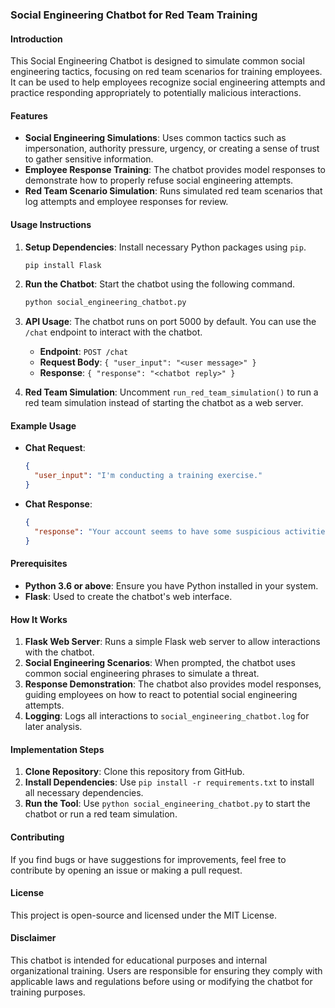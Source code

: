 ### Social Engineering Chatbot for Red Team Training

#### Introduction
This Social Engineering Chatbot is designed to simulate common social engineering tactics, focusing on red team scenarios for training employees. It can be used to help employees recognize social engineering attempts and practice responding appropriately to potentially malicious interactions.

#### Features
- **Social Engineering Simulations**: Uses common tactics such as impersonation, authority pressure, urgency, or creating a sense of trust to gather sensitive information.
- **Employee Response Training**: The chatbot provides model responses to demonstrate how to properly refuse social engineering attempts.
- **Red Team Scenario Simulation**: Runs simulated red team scenarios that log attempts and employee responses for review.

#### Usage Instructions
1. **Setup Dependencies**: Install necessary Python packages using `pip`.
    ```sh
    pip install Flask
    ```
2. **Run the Chatbot**: Start the chatbot using the following command.
    ```sh
    python social_engineering_chatbot.py
    ```
3. **API Usage**: The chatbot runs on port 5000 by default. You can use the `/chat` endpoint to interact with the chatbot.
   - **Endpoint**: `POST /chat`
   - **Request Body**: `{ "user_input": "<user message>" }`
   - **Response**: `{ "response": "<chatbot reply>" }`

4. **Red Team Simulation**: Uncomment `run_red_team_simulation()` to run a red team simulation instead of starting the chatbot as a web server.

#### Example Usage
- **Chat Request**:
  ```json
  {
    "user_input": "I'm conducting a training exercise."
  }
  ```
- **Chat Response**:
  ```json
  {
    "response": "Your account seems to have some suspicious activities. Can you provide me with your employee ID and email for verification?"
  }
  ```

#### Prerequisites
- **Python 3.6 or above**: Ensure you have Python installed in your system.
- **Flask**: Used to create the chatbot's web interface.

#### How It Works
1. **Flask Web Server**: Runs a simple Flask web server to allow interactions with the chatbot.
2. **Social Engineering Scenarios**: When prompted, the chatbot uses common social engineering phrases to simulate a threat.
3. **Response Demonstration**: The chatbot also provides model responses, guiding employees on how to react to potential social engineering attempts.
4. **Logging**: Logs all interactions to `social_engineering_chatbot.log` for later analysis.

#### Implementation Steps
1. **Clone Repository**: Clone this repository from GitHub.
2. **Install Dependencies**: Use `pip install -r requirements.txt` to install all necessary dependencies.
3. **Run the Tool**: Use `python social_engineering_chatbot.py` to start the chatbot or run a red team simulation.

#### Contributing
If you find bugs or have suggestions for improvements, feel free to contribute by opening an issue or making a pull request.

#### License
This project is open-source and licensed under the MIT License.

#### Disclaimer
This chatbot is intended for educational purposes and internal organizational training. Users are responsible for ensuring they comply with applicable laws and regulations before using or modifying the chatbot for training purposes.
